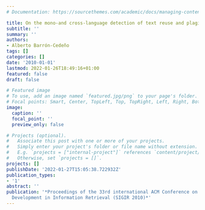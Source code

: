 ```yaml
---
# Documentation: https://sourcethemes.com/academic/docs/managing-content/

title: On the mono-and cross-language detection of text reuse and plagiarism
subtitle: ''
summary: ''
authors:
- Alberto Barrón-Cedeño
tags: []
categories: []
date: '2010-01-01'
lastmod: 2022-01-26T18:49:16+01:00
featured: false
draft: false

# Featured image
# To use, add an image named `featured.jpg/png` to your page's folder.
# Focal points: Smart, Center, TopLeft, Top, TopRight, Left, Right, BottomLeft, Bottom, BottomRight.
image:
  caption: ''
  focal_point: ''
  preview_only: false

# Projects (optional).
#   Associate this post with one or more of your projects.
#   Simply enter your project's folder or file name without extension.
#   E.g. `projects = ["internal-project"]` references `content/project/deep-learning/index.md`.
#   Otherwise, set `projects = []`.
projects: []
publishDate: '2022-01-27T15:05:38.722932Z'
publication_types:
- '1'
abstract: ''
publication: '*Proceedings of the 33rd international ACM Conference on Research and
  Development in Information Retrieval (SIGIR 2010)*'
---
```

